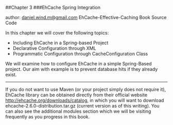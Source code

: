 ##Chapter 3
###EhCache Spring Integration

author: <daniel.wind.m@gmail.com>
EhCache-Effective-Caching Book Source Code

In this chapter we will cover the following topics:

* Including EhCache in a Spring-based Project
* Declarative Configuration through XML
* Programmatic Configuration through CacheConfiguration Class

We will examine how to configure EhCache in a simple Spring-Based project. Our aim with example is to prevent database hits if they already exist.

---
If you do not want to use Maven (or your project simply does not require it), EhCache library can be obtained directly from their official website http://ehcache.org/downloads/catalog, in which you will want to download ehcache-2.6.0-distribution.tar.gz (current version as of this writing). You can also see the additional modules section which we will be visiting frequently as you progress in this book. 